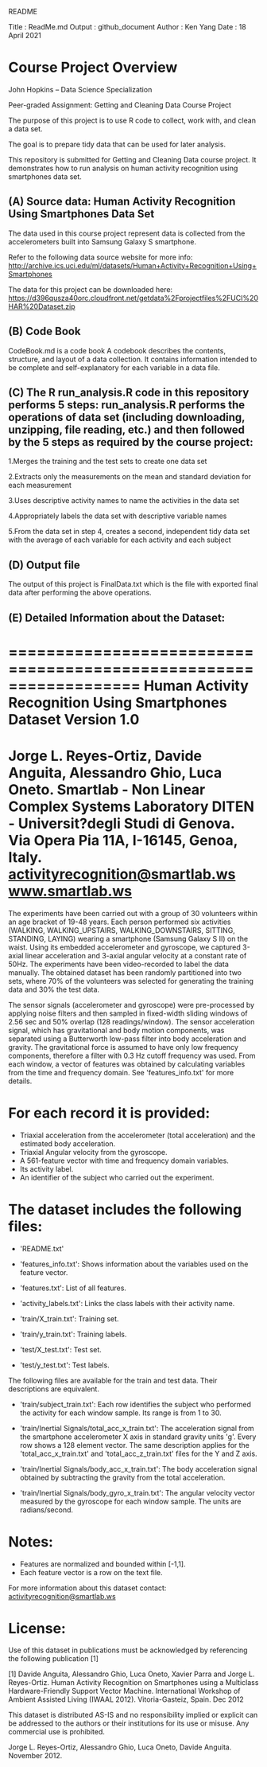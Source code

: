 README


Title : ReadMe.md
Output : github_document
Author : Ken Yang
Date : 18 April 2021

Course Project Overview
=======================================================
John Hopkins – Data Science Specialization

Peer-graded Assignment: Getting and Cleaning Data Course Project

The purpose of this project is to use R code to collect, work with, and clean a data set.

The goal is to prepare tidy data that can be used for later analysis.

This repository is submitted for Getting and Cleaning Data course project. It demonstrates how to run analysis on human activity recognition using smartphones data set.

## (A) Source data: Human Activity Recognition Using Smartphones Data Set

The data used in this course project represent data is collected from the accelerometers built into Samsung Galaxy S smartphone.

Refer to the following data source website for more info:
http://archive.ics.uci.edu/ml/datasets/Human+Activity+Recognition+Using+Smartphones

The data for this project can be downloaded here:
https://d396qusza40orc.cloudfront.net/getdata%2Fprojectfiles%2FUCI%20HAR%20Dataset.zip

## (B) Code Book
CodeBook.md is a code book A codebook describes the contents, structure, and layout of a data collection. It contains information intended to be complete and self-explanatory for each variable in a data file.

## (C) The R run_analysis.R code in this repository performs 5 steps: run_analysis.R performs the operations of data set (including downloading, unzipping, file reading, etc.) and then followed by the 5 steps as required by the course project:

1.Merges the training and the test sets to create one data set

2.Extracts only the measurements on the mean and standard deviation for each measurement

3.Uses descriptive activity names to name the activities in the data set

4.Appropriately labels the data set with descriptive variable names

5.From the data set in step 4, creates a second, independent tidy data set with the average of each variable for each activity and each subject

## (D) Output file
The output of this project is FinalData.txt which is the file with exported final data after performing the above operations.

## (E) Detailed Information about the Dataset:

==================================================================
Human Activity Recognition Using Smartphones Dataset
Version 1.0
==================================================================
Jorge L. Reyes-Ortiz, Davide Anguita, Alessandro Ghio, Luca Oneto.
Smartlab - Non Linear Complex Systems Laboratory
DITEN - Universit?degli Studi di Genova.
Via Opera Pia 11A, I-16145, Genoa, Italy.
activityrecognition@smartlab.ws
www.smartlab.ws
==================================================================

The experiments have been carried out with a group of 30 volunteers within an age bracket of 19-48 years. Each person performed six activities (WALKING, WALKING_UPSTAIRS, WALKING_DOWNSTAIRS, SITTING, STANDING, LAYING) wearing a smartphone (Samsung Galaxy S II) on the waist. Using its embedded accelerometer and gyroscope, we captured 3-axial linear acceleration and 3-axial angular velocity at a constant rate of 50Hz. The experiments have been video-recorded to label the data manually. The obtained dataset has been randomly partitioned into two sets, where 70% of the volunteers was selected for generating the training data and 30% the test data. 

The sensor signals (accelerometer and gyroscope) were pre-processed by applying noise filters and then sampled in fixed-width sliding windows of 2.56 sec and 50% overlap (128 readings/window). The sensor acceleration signal, which has gravitational and body motion components, was separated using a Butterworth low-pass filter into body acceleration and gravity. The gravitational force is assumed to have only low frequency components, therefore a filter with 0.3 Hz cutoff frequency was used. From each window, a vector of features was obtained by calculating variables from the time and frequency domain. See 'features_info.txt' for more details. 

For each record it is provided:
======================================

- Triaxial acceleration from the accelerometer (total acceleration) and the estimated body acceleration.
- Triaxial Angular velocity from the gyroscope. 
- A 561-feature vector with time and frequency domain variables. 
- Its activity label. 
- An identifier of the subject who carried out the experiment.

The dataset includes the following files:
=========================================

- 'README.txt'

- 'features_info.txt': Shows information about the variables used on the feature vector.

- 'features.txt': List of all features.

- 'activity_labels.txt': Links the class labels with their activity name.

- 'train/X_train.txt': Training set.

- 'train/y_train.txt': Training labels.

- 'test/X_test.txt': Test set.

- 'test/y_test.txt': Test labels.

The following files are available for the train and test data. Their descriptions are equivalent. 

- 'train/subject_train.txt': Each row identifies the subject who performed the activity for each window sample. Its range is from 1 to 30. 

- 'train/Inertial Signals/total_acc_x_train.txt': The acceleration signal from the smartphone accelerometer X axis in standard gravity units 'g'. Every row shows a 128 element vector. The same description applies for the 'total_acc_x_train.txt' and 'total_acc_z_train.txt' files for the Y and Z axis. 

- 'train/Inertial Signals/body_acc_x_train.txt': The body acceleration signal obtained by subtracting the gravity from the total acceleration. 

- 'train/Inertial Signals/body_gyro_x_train.txt': The angular velocity vector measured by the gyroscope for each window sample. The units are radians/second. 

Notes: 
======
- Features are normalized and bounded within [-1,1].
- Each feature vector is a row on the text file.

For more information about this dataset contact: activityrecognition@smartlab.ws

License:
========
Use of this dataset in publications must be acknowledged by referencing the following publication [1] 

[1] Davide Anguita, Alessandro Ghio, Luca Oneto, Xavier Parra and Jorge L. Reyes-Ortiz. Human Activity Recognition on Smartphones using a Multiclass Hardware-Friendly Support Vector Machine. International Workshop of Ambient Assisted Living (IWAAL 2012). Vitoria-Gasteiz, Spain. Dec 2012

This dataset is distributed AS-IS and no responsibility implied or explicit can be addressed to the authors or their institutions for its use or misuse. Any commercial use is prohibited.

Jorge L. Reyes-Ortiz, Alessandro Ghio, Luca Oneto, Davide Anguita. November 2012.
